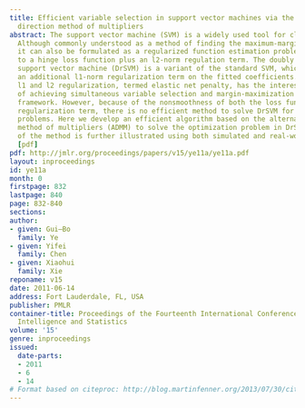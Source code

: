 ```yaml
---
title: Efficient variable selection in support vector machines via the alternating
  direction method of multipliers
abstract: The support vector machine (SVM) is a widely used tool for classification.
  Although commonly understood as a method of finding the maximum-margin hyperplane,
  it can also be formulated as a regularized function estimation problem, corresponding
  to a hinge loss function plus an l2-norm regulation term. The doubly regularized
  support vector machine (DrSVM) is a variant of the standard SVM, which introduces
  an additional l1-norm regularization term on the fitted coefficients. The combined
  l1 and l2 regularization, termed elastic net penalty, has the interesting property
  of achieving simultaneous variable selection and margin-maximization within a single
  framework. However, because of the nonsmoothness of both the loss function and the
  regularization term, there is no efficient method to solve DrSVM for large scale
  problems. Here we develop an efficient algorithm based on the alternating direction
  method of multipliers (ADMM) to solve the optimization problem in DrSVM. The utility
  of the method is further illustrated using both simulated and real-world datasets.
  [pdf]
pdf: http://jmlr.org/proceedings/papers/v15/ye11a/ye11a.pdf
layout: inproceedings
id: ye11a
month: 0
firstpage: 832
lastpage: 840
page: 832-840
sections: 
author:
- given: Gui–Bo
  family: Ye
- given: Yifei
  family: Chen
- given: Xiaohui
  family: Xie
reponame: v15
date: 2011-06-14
address: Fort Lauderdale, FL, USA
publisher: PMLR
container-title: Proceedings of the Fourteenth International Conference on Artificial
  Intelligence and Statistics
volume: '15'
genre: inproceedings
issued:
  date-parts:
  - 2011
  - 6
  - 14
# Format based on citeproc: http://blog.martinfenner.org/2013/07/30/citeproc-yaml-for-bibliographies/
---
```


